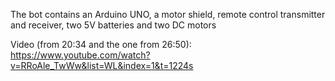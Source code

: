 The bot contains an Arduino UNO, a motor shield, remote control transmitter and receiver, two 5V batteries and two DC motors

Video (from 20:34 and the one from 26:50): https://www.youtube.com/watch?v=RRoAle_TwWw&list=WL&index=1&t=1224s
